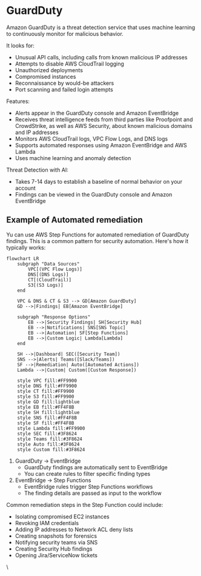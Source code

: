 # GuardDuty

Amazon GuardDuty is a threat detection service that uses machine learning to continuously monitor for malicious behavior.

It looks for:

* Unusual API calls, including calls from known malicious IP addresses
* Attempts to disable AWS CloudTrail logging
* Unauthorized deployments
* Compromised instances
* Reconnaissance by would-be attackers
* Port scanning and failed login attempts

Features:

* Alerts appear in the GuardDuty console and Amazon EventBridge
* Receives threat intelligence feeds from third parties like Proofpoint and CrowdStrike, as well as AWS Security, about known malicious domains and IP addresses
* Monitors AWS CloudTrail logs, VPC Flow Logs, and DNS logs
* Supports automated responses using Amazon EventBridge and AWS Lambda
* Uses machine learning and anomaly detection

Threat Detection with AI:

* Takes 7-14 days to establish a baseline of normal behavior on your account
* Findings can be viewed in the GuardDuty console and Amazon EventBridge

## Example of Automated remediation

Yu can use AWS Step Functions for automated remediation of GuardDuty findings. This is a common pattern for security automation. Here's how it typically works:



```mermaid
flowchart LR
    subgraph "Data Sources"
        VPC[(VPC Flow Logs)]
        DNS[(DNS Logs)]
        CT[(CloudTrail)]
        S3[(S3 Logs)]
    end

    VPC & DNS & CT & S3 --> GD[Amazon GuardDuty]
    GD -->|Findings| EB[Amazon EventBridge]
    
    subgraph "Response Options"
        EB -->|Security Findings| SH[Security Hub]
        EB -->|Notifications| SNS[SNS Topic]
        EB -->|Automation| SF[Step Functions]
        EB -->|Custom Logic| Lambda[Lambda]
    end
    
    SH -->|Dashboard| SEC([Security Team])
    SNS -->|Alerts| Teams([Slack/Teams])
    SF -->|Remediation| Auto([Automated Actions])
    Lambda -->|Custom| Custom([Custom Response])

    style VPC fill:#FF9900
    style DNS fill:#FF9900
    style CT fill:#FF9900
    style S3 fill:#FF9900
    style GD fill:lightblue
    style EB fill:#FF4F8B
    style SH fill:lightblue
    style SNS fill:#FF4F8B
    style SF fill:#FF4F8B
    style Lambda fill:#FF9900
    style SEC fill:#3F8624
    style Teams fill:#3F8624
    style Auto fill:#3F8624
    style Custom fill:#3F8624
```

1. GuardDuty → EventBridge
   * GuardDuty findings are automatically sent to EventBridge
   * You can create rules to filter specific finding types
2. EventBridge → Step Functions
   * EventBridge rules trigger Step Functions workflows
   * The finding details are passed as input to the workflow

Common remediation steps in the Step Function could include:

* Isolating compromised EC2 instances
* Revoking IAM credentials
* Adding IP addresses to Network ACL deny lists
* Creating snapshots for forensics
* Notifying security teams via SNS
* Creating Security Hub findings
* Opening Jira/ServiceNow tickets

\

